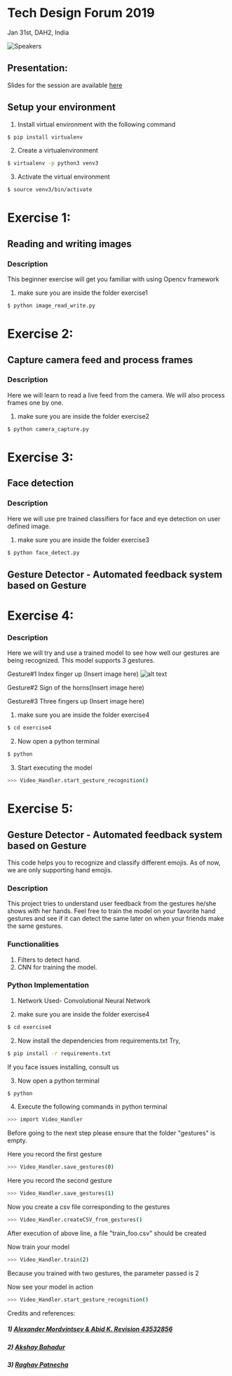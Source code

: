 
# Tech Design Forum 2019

Jan 31st, DAH2, India


![Speakers](dev_pros.png?raw=true "Speakers")



## Presentation:
Slides for the session are available [here](https://docs.google.com/presentation/d/1EKUK15o-_vl9FEYD4g2ooXN_IGBMjKF4-ZRRl4SyjSI/edit?usp=sharing)








## Setup your environment

1) Install virtual environment with the following command

```sh
$ pip install virtualenv
```


2) Create a virtualenvironment

```sh
$ virtualenv -p python3 venv3
```


3) Activate the virtual environment
```sh
$ source venv3/bin/activate
```


# Exercise 1:

## Reading and writing images

### Description
This beginner exercise will get you familiar with using Opencv framework

1) make sure you are inside the folder exercise1

```sh
$ python image_read_write.py
```

# Exercise 2:

## Capture camera feed and process frames

### Description
Here we will learn to read a live feed from the camera. We will also process frames one by one.

1) make sure you are inside the folder exercise2

```sh
$ python camera_capture.py
```

# Exercise 3:

## Face detection

### Description
Here we will use pre trained classifiers for face and eye detection on user defined image.

1) make sure you are inside the folder exercise3

```sh
$ python face_detect.py
```
## Gesture Detector - Automated feedback system based on Gesture

# Exercise 4:

### Description
Here we will try and use a trained model to see how well our gestures are being recognized.
This model supports 3 gestures.

Gesture#1
Index finger up (Insert image here)
![alt text](https://raw.githubusercontent.com/username/projectname/branch/path/to/img.png)


Gesture#2
Sign of the horns(Insert image here)


Gesture#3
Three fingers up (Insert image here)

1) make sure you are inside the folder exercise4

```sh
$ cd exercise4
```

2) Now open a python terminal 

```sh
$ python
```

3) Start executing the model


```sh
>>> Video_Handler.start_gesture_recognition()
```





# Exercise 5:


## Gesture Detector - Automated feedback system based on Gesture

This code helps you to recognize and classify different emojis. As of now, we are only supporting hand emojis.

### Description
This project tries to understand user feedback from the gestures he/she shows with her hands. Feel free to train the model on your favorite hand gestures and see if it can detect the same later on when your friends make the same gestures.

### Functionalities
1) Filters to detect hand.
2) CNN for training the model.


### Python  Implementation

1) Network Used- Convolutional Neural Network


1) make sure you are inside the folder exercise4

```sh
$ cd exercise4
```


2) Now install the dependencies from requirements.txt
Try,

```sh
$ pip install -r requirements.txt
```



If you face issues installing, consult us

3) Now open a python terminal 

```sh
$ python
```




4) Execute the following commands in python terminal

```sh
>>> import Video_Handler
```

Before going to the next step please ensure that the folder "gestures" is empty.

Here you record the first gesture

```sh
>>> Video_Handler.save_gestures(0)
```



Here you record the second gesture

```sh
>>> Video_Handler.save_gestures(1)
```


Now you create a csv file corresponding to the gestures

```sh
>>> Video_Handler.createCSV_from_gestures()
```


After execution of above line, a file "train_foo.csv" should be created

Now train your model

```sh
>>> Video_Handler.train(2)
```
Because you trained with two gestures, the parameter passed is 2

Now see your model in action

```sh
>>> Video_Handler.start_gesture_recognition()
```



Credits and references:

##### 1) [Alexander Mordvintsev & Abid K. Revision 43532856](https://opencv-python-tutroals.readthedocs.io/en/latest/py_tutorials/py_objdetect/py_face_detection/py_face_detection.html)
##### 2) [Akshay Bahadur](https://github.com/akshaybahadur21/)
##### 3) [Raghav Patnecha](https://github.com/raghavpatnecha)












